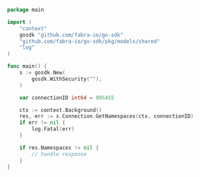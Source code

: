 <!-- Start SDK Example Usage -->


```go
package main

import (
	"context"
	gosdk "github.com/fabra-io/go-sdk"
	"github.com/fabra-io/go-sdk/pkg/models/shared"
	"log"
)

func main() {
	s := gosdk.New(
		gosdk.WithSecurity(""),
	)

	var connectionID int64 = 995455

	ctx := context.Background()
	res, err := s.Connection.GetNamespaces(ctx, connectionID)
	if err != nil {
		log.Fatal(err)
	}

	if res.Namespaces != nil {
		// handle response
	}
}

```
<!-- End SDK Example Usage -->